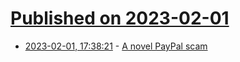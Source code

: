 # [Published on 2023-02-01](index.md)

* [2023-02-01, 17:38:21](https://news.ycombinator.com/item?id=34614276) - [A novel PayPal scam](https://anderegg.ca/2023/02/01/a-novel-paypal-scam)
